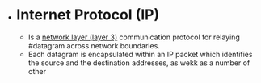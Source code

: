 - # Internet Protocol (IP)
	- Is a [network layer (layer 3)]( ((64412719-7dde-4652-ae30-ed9ed4768876)) ) communication protocol for relaying #datagram across network boundaries.
	- Each datagram is encapsulated within an IP packet which identifies the source and the destination addresses, as wekk as a number of other